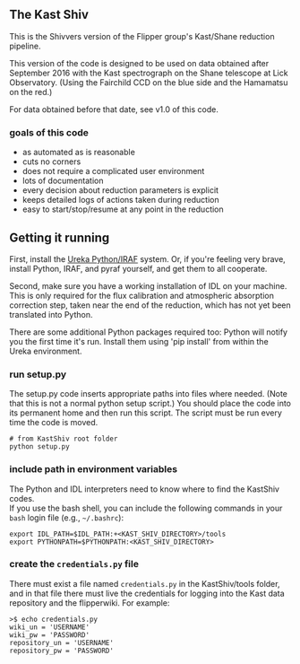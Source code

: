 ## The Kast Shiv ##

This is the Shivvers version of the
Flipper group's Kast/Shane reduction pipeline.

This version of the code is designed to be used on data obtained
after September 2016
with the Kast spectrograph on the Shane telescope at Lick Observatory.
(Using the Fairchild CCD on the blue side and the Hamamatsu on the red.)

For data obtained before that date, see v1.0 of this code.

### goals of this code ###

- as automated as is reasonable
- cuts no corners
- does not require a complicated user environment
- lots of documentation
- every decision about reduction parameters is explicit
- keeps detailed logs of actions taken during reduction
- easy to start/stop/resume at any point in the reduction

## Getting it running ##

First, install the [Ureka Python/IRAF](http://ssb.stsci.edu/ureka/) system.
Or, if you're feeling very brave, install Python, IRAF, and pyraf yourself, and get
them to all cooperate.

Second, make sure you have a working installation of IDL on your machine.
This is only required for the flux calibration and atmospheric absorption
correction step, taken near the end of the reduction, which has not yet
been translated into Python.

There are some additional Python packages required too: Python will notify you the 
first time it's run.  Install them using 'pip install' from within the Ureka environment.

### run setup.py ###

The setup.py code inserts appropriate paths into files where needed.
(Note that this is not a normal python setup script.)
You should place the code into its permanent home and then run this script.
The script must be run every time the code is moved.

    # from KastShiv root folder
    python setup.py


### include path in environment variables ###

The Python and IDL interpreters need to know where to find the KastShiv
codes.  
If you use the bash shell, you can include the following commands in your `bash` login file (e.g., `~/.bashrc`):

    export IDL_PATH=$IDL_PATH:+<KAST_SHIV_DIRECTORY>/tools
    export PYTHONPATH=$PYTHONPATH:<KAST_SHIV_DIRECTORY>

### create the `credentials.py` file ###

There must exist a file named `credentials.py` in the KastShiv/tools folder, and in
that file there must live the credentials for logging into the Kast data repository
and the flipperwiki.  For example:

    >$ echo credentials.py
    wiki_un = 'USERNAME'
	wiki_pw = 'PASSWORD'
	repository_un = 'USERNAME'
	repository_pw = 'PASSWORD'


